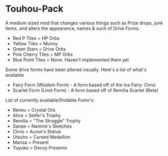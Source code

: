 # Touhou-Pack
A medium sized mod that changes various things such as Prize drops, junk items, and alters the appearance, names & such of Drive Forms.

- Red P Tiles = HP Orbs
- Yellow Tiles = Munny
- Green Stars = Drive Orbs
- Pink Cherry Tiles = MP Orbs
- Blue Point Tiles = None. Haven't implemented them yet

Some drive forms have been altered visually. Here's a list of what's available

- Fairy Form (Wisdom Form) - A form based off of the Ice Fairy: Cirno
- Scarlet Form (Limit Form) - A form based off of Remilia Scarlet (Beta)

List of currently available/findable Fumo's:
- Reimu = Crystal Orb
- Alice = Seifer's Trophy
- Remilia = "The Struggle" Trophy
- Sanae = Namine's Sketches
- Cirno = Auron's Statue
- Utsuho = Cursed Medallion
- Marisa = Present
- Yuyuko = Decoy Presents
